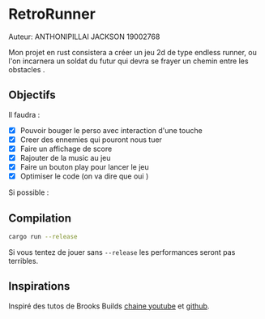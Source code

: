 # RetroRunner

Auteur: ANTHONIPILLAI JACKSON 19002768

Mon projet en rust consistera a créer un jeu 2d de type endless runner,
ou l'on incarnera un soldat du futur qui devra se frayer
un chemin entre les obstacles .

## Objectifs

Il faudra :

- [x] Pouvoir bouger le perso avec interaction d'une touche
- [x] Creer des ennemies qui pouront nous tuer
- [x] Faire un affichage de score
- [x] Rajouter de la music au jeu
- [x] Faire un bouton play pour lancer le jeu
- [x] Optimiser le code (on va dire que oui )

Si possible :

## Compilation

```bash
cargo run --release
```

Si vous tentez de jouer sans `--release` les performances seront pas terribles.

## Inspirations

Inspiré des tutos de Brooks Builds [chaine youtube](https://www.youtube.com/channel/UCT1-XRVnJA-wws2bfbLbFcQ)
et [github](https://github.com/brooks-builds).
